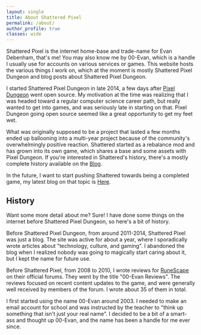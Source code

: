 ```yaml
---
layout: single
title: About Shattered Pixel
permalink: /about/
author_profile: true
classes: wide
---
```


Shattered Pixel is the internet home-base and trade-name for Evan Debenham, that's me! You may also know me by 00-Evan, which is a handle I usually use for accounts on various services or games. This website hosts the various things I work on, which at the moment is mostly Shattered Pixel Dungeon and blog posts about Shattered Pixel Dungeon.

I started Shattered Pixel Dungeon in late 2014, a few days after [Pixel Dungeon](http://pixeldungeon.watabou.ru/) went open source. My motivation at the time was realizing that I was headed toward a regular computer science career path, but really wanted to get into games, and was seriously late in starting on that. Pixel Dungeon going open source seemed like a great opportunity to get my feet wet.

What was originally supposed to be a project that lasted a few months ended up ballooning into a multi-year project because of the community's overwhelmingly positive reaction. Shattered started as a rebalance mod and has grown into its own game, which shares a base and some assets with Pixel Dungeon. If you're interested in Shattered's history, there's a mostly complete history available on the [Blog](/blog/).

In the future, I want to start pushing Shattered towards being a completed game, my latest blog on that topic is [Here](/blog/shattered-pixel-dungeon-in-2019.html).

## History

Want some more detail about me? Sure! I have done some things on the internet before Shattered Pixel Dungeon, so here's a bit of history.

Before Shattered Pixel Dungeon, from around 2011-2014, Shattered Pixel was just a blog. The site was active for about a year, where I sporadically wrote articles about "technology, culture, and gaming". I abandoned the blog when I realized nobody was going to magically start caring about it, but I kept the name for future use.

Before Shattered Pixel, from 2008 to 2010, I wrote reviews for [RuneScape](https://oldschool.runescape.com) on their official forums. They went by the title "00-Evan Reviews". The reviews focused on recent content updates to the game, and were generally well received by members of the forum. I wrote about 35 of them in total.

I first started using the name 00-Evan around 2003. I needed to make an email account for school and was instructed by the teacher to "think up something that isn't just your real name". I decided to be a bit of a smart-ass and thought up 00-Evan, and the name has been a handle for me ever since.
